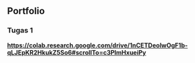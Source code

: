 ## Portfolio

### Tugas 1

<a href="https://colab.research.google.com/drive/1nCETDeoIwOgF1b-qLJEpKR2HkukZ5So6#scrollTo=c3PlmHxueiPy"><strong>https://colab.research.google.com/drive/1nCETDeoIwOgF1b-qLJEpKR2HkukZ5So6#scrollTo=c3PlmHxueiPy</strong></a>

